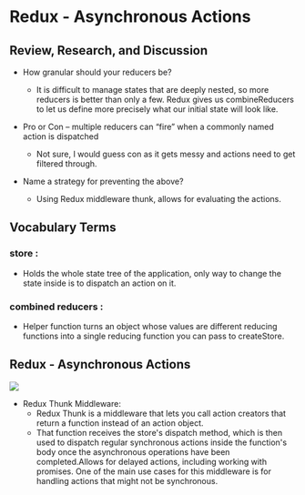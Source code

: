# Redux - Asynchronous Actions

## Review, Research, and Discussion


- How granular should your reducers be?
     -  It is difficult to manage states that are deeply nested, so more reducers is better than only a few. Redux gives us combineReducers to let us define more precisely what our initial state will look like.

- Pro or Con – multiple reducers can “fire” when a commonly named action is dispatched
   -  Not sure, I would guess con as it gets messy and actions need to get filtered through.

- Name a strategy for preventing the above?
  - Using Redux middleware thunk, allows for evaluating the actions.



## Vocabulary Terms

### store :
  - Holds the whole state tree of the application, only way to change the state inside is to dispatch an action on it.
### combined reducers : 
  - Helper function turns an object whose values are different reducing functions into a single reducing function you can pass to createStore.

## Redux - Asynchronous Actions

![](https://i.morioh.com/74428a9fdb.png)

- Redux Thunk Middleware:
  - Redux Thunk is a middleware that lets you call action creators that return a function instead of an action object.
  - That function receives the store's dispatch method, which is then used to dispatch regular synchronous actions inside the function's body once the asynchronous operations have been completed.Allows for delayed actions, including working with promises. One of the main use cases for this middleware is for handling actions that might not be synchronous.


